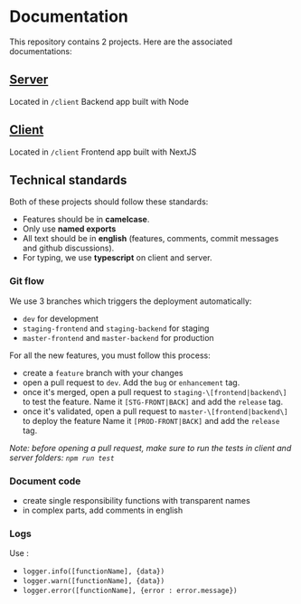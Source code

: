 # Documentation

This repository contains 2 projects. Here are the associated documentations:

## [Server](server/)

Located in `/client`
Backend app built with Node

## [Client](client/)

Located in `/client`
Frontend app built with NextJS

## Technical standards

Both of these projects should follow these standards:

- Features should be in **camelcase**.
- Only use **named exports**
- All text should be in **english** (features, comments, commit messages and github discussions).
- For typing, we use **typescript** on client and server.

### Git flow

We use 3 branches which triggers the deployment automatically:

- `dev` for development
- `staging-frontend` and `staging-backend` for staging
- `master-frontend` and `master-backend` for production

For all the new features, you must follow this process:
- create a `feature` branch with your changes
- open a pull request to `dev`. Add the `bug` or `enhancement` tag.
- once it's merged, open a pull request to `staging-\[frontend|backend\]` to test the feature.
  Name it `[STG-FRONT|BACK]` and add the `release` tag.
- once it's validated, open a pull request to `master-\[frontend|backend\]` to deploy the feature
  Name it `[PROD-FRONT|BACK]` and add the `release` tag.


*Note: before opening a pull request, make sure to run the tests in client and server folders: `npm run test`*

### Document code

- create single responsibility functions with transparent names
- in complex parts, add comments in english

### Logs

Use :

- `logger.info([functionName], {data})`
- `logger.warn([functionName], {data})`
- `logger.error([functionName], {error : error.message})`
